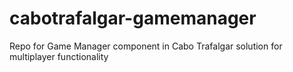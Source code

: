 # cabotrafalgar-gamemanager
Repo for Game Manager component in Cabo Trafalgar solution for multiplayer functionality
